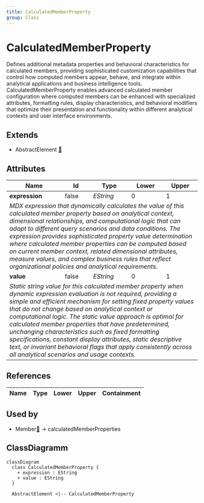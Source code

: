 ```yaml
---
title: CalculatedMemberProperty
group: Class
---
```


# CalculatedMemberProperty<a name="class-calculatedmemberproperty"></a>

Defines additional metadata properties and behavioral characteristics for calculated members, providing sophisticated customization capabilities that control how computed members appear, behave, and integrate within analytical applications and business intelligence tools. CalculatedMemberProperty enables advanced calculated member configuration where computed members can be enhanced with specialized attributes, formatting rules, display characteristics, and behavioral modifiers that optimize their presentation and functionality within different analytical contexts and user interface environments.
## Extends
- AbstractElement [🔗](./class-AbstractElement)
## Attributes

<table>
  <thead>
    <tr>
      <th>Name</th>
      <th>Id</th>
      <th>Type</th>
      <th>Lower</th>
      <th>Upper</th>
    </tr>
  </thead>
  <tbody>
    <tr>
      <td><strong>expression</strong></td>
      <td>false</td>
      <td><em>EString</em></td>
      <td>0</td>
      <td>1</td>
    </tr>
    <tr>
      <td colspan="5"><em>MDX expression that dynamically calculates the value of this calculated member property based on analytical context, dimensional relationships, and computational logic that can adapt to different query scenarios and data conditions. The expression provides sophisticated property value determination where calculated member properties can be computed based on current member context, related dimensional attributes, measure values, and complex business rules that reflect organizational policies and analytical requirements.</em></td>
    </tr>
    <tr>
      <td><strong>value</strong></td>
      <td>false</td>
      <td><em>EString</em></td>
      <td>0</td>
      <td>1</td>
    </tr>
    <tr>
      <td colspan="5"><em>Static string value for this calculated member property when dynamic expression evaluation is not required, providing a simple and efficient mechanism for setting fixed property values that do not change based on analytical context or computational logic. The static value approach is optimal for calculated member properties that have predetermined, unchanging characteristics such as fixed formatting specifications, constant display attributes, static descriptive text, or invariant behavioral flags that apply consistently across all analytical scenarios and usage contexts.</em></td>
    </tr>
  </tbody>
</table>

## References

<table>
  <thead>
    <tr>
      <th>Name</th>
      <th>Type</th>
      <th>Lower</th>
      <th>Upper</th>
      <th>Containment</th>
    </tr>
  </thead>
  <tbody>
  </tbody>
</table>



## Used by

- Member[🔗](./class-Member) → calculatedMemberProperties

## ClassDiagramm

```mermaid
classDiagram
  class CalculatedMemberProperty {
    + expression : EString
    + value : EString
  }

  AbstractElement <|-- CalculatedMemberProperty

```
